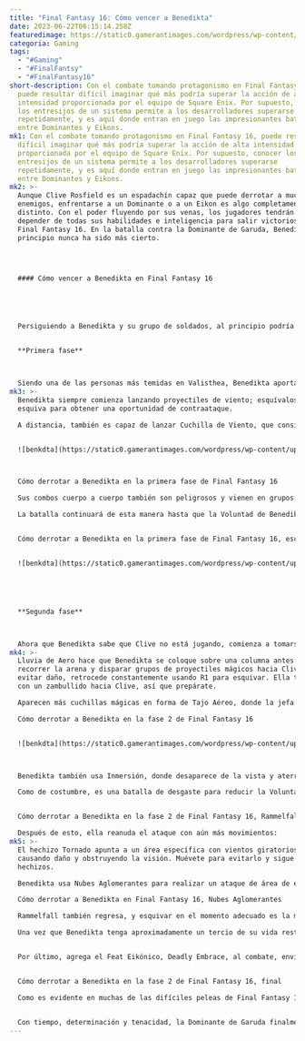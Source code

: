 ```yaml
---
title: "Final Fantasy 16: Cómo vencer a Benedikta"
date: 2023-06-22T06:15:14.258Z
featuredimage: https://static0.gamerantimages.com/wordpress/wp-content/uploads/2023/06/final-fantasy-16-how-to-beat-benedikta.JPG?q=50&fit=contain&w=1140&h=&dpr=1.5
categoria: Gaming
tags:
  - "#Gaming"
  - "#FinalFantsy"
  - "#FinalFantasy16"
short-description: Con el combate tomando protagonismo en Final Fantasy 16,
  puede resultar difícil imaginar qué más podría superar la acción de alta
  intensidad proporcionada por el equipo de Square Enix. Por supuesto, conocer
  los entresijos de un sistema permite a los desarrolladores superarse
  repetidamente, y es aquí donde entran en juego las impresionantes batallas
  entre Dominantes y Eikons.
mk1: Con el combate tomando protagonismo en Final Fantasy 16, puede resultar
  difícil imaginar qué más podría superar la acción de alta intensidad
  proporcionada por el equipo de Square Enix. Por supuesto, conocer los
  entresijos de un sistema permite a los desarrolladores superarse
  repetidamente, y es aquí donde entran en juego las impresionantes batallas
  entre Dominantes y Eikons.
mk2: >-
  Aunque Clive Rosfield es un espadachín capaz que puede derrotar a muchos
  enemigos, enfrentarse a un Dominante o a un Eikon es algo completamente
  distinto. Con el poder fluyendo por sus venas, los jugadores tendrán que
  depender de todas sus habilidades e inteligencia para salir victoriosos en
  Final Fantasy 16. En la batalla contra la Dominante de Garuda, Benedikta, este
  principio nunca ha sido más cierto.




  #### Cómo vencer a Benedikta en Final Fantasy 16





  Persiguiendo a Benedikta y su grupo de soldados, al principio podría parecer que Clive y Torgal han sobrepasado sus límites al enfrentarse a la Dominante de Garuda. Pero a medida que Clive comienza a descubrir su inmenso poder como individuo, se desatará una batalla titánica.


  **Primera fase**



  Siendo una de las personas más temidas en Valisthea, Benedikta aporta un espadachín magistral y peligrosa magia del viento al combate, todo lo cual puede significar fácilmente la muerte para un jugador desprevenido. Sus ataques incluyen:
mk3: >-
  Benedikta siempre comienza lanzando proyectiles de viento; esquívalos o usa la
  esquiva para obtener una oportunidad de contraataque.

  A distancia, también es capaz de lanzar Cuchilla de Viento, que consiste en disparar tres conjuntos de tres cuchillas mágicas verticales. Calcula bien tus esquivas o mueve a Clive entre las cuchillas para mantenerlo a salvo. Sigue disparando disparos mágicos cargados para infligir daño al mismo tiempo.


  ![benkdta](https://static0.gamerantimages.com/wordpress/wp-content/uploads/2023/06/how-to-defeat-benedikta-in-final-fantasy-16-first-phase.JPG?q=50&fit=crop&w=1500&dpr=1.5 "benkdta")



  Cómo derrotar a Benedikta en la primera fase de Final Fantasy 16

  Sus combos cuerpo a cuerpo también son peligrosos y vienen en grupos. Una vez que hayas evitado el primer ataque, prepárate para retroceder aún más o arriesgarte a esquivar o parar para tener la oportunidad de hacer algo de daño.

  La batalla continuará de esta manera hasta que la Voluntad de Benedikta se reduzca y ella sea aturdida. Utiliza esas Habilidades Eikónicas para aumentar la potencia de daño de Clive y se reproducirá una escena.


  Cómo derrotar a Benedikta en la primera fase de Final Fantasy 16, escena


  ![benkdta](https://static0.gamerantimages.com/wordpress/wp-content/uploads/2023/06/how-to-defeat-benedikta-in-final-fantasy-16-first-phase-cutscene.JPG?q=50&fit=crop&w=1500&dpr=1.5 "benkdta")





  **Segunda fase**



  Ahora que Benedikta sabe que Clive no está jugando, comienza a tomarse las cosas mucho más en serio. Gracias a la Bendición de Garuda, Benedikta despliega alas y se vuelve más agresiva, utilizando los mismos movimientos con más vigor y fuerza. Prepárate para ser más defensivo para evitar sus combos extendidos. Además, también agrega algunos movimientos más a su repertorio.
mk4: >-
  Lluvia de Aero hace que Benedikta se coloque sobre una columna antes de
  recorrer la arena y disparar grupos de proyectiles mágicos hacia Clive. Para
  evitar daño, retrocede constantemente usando R1 para esquivar. Ella terminará
  con un zambullido hacia Clive, así que prepárate.

  Aparecen más cuchillas mágicas en forma de Tajo Aéreo, donde la jefa lanza tres grandes tajos hacia el jugador. Las diferentes alturas hacen que sea molesto, así que esquiva tanto los tajos altos como los medianos y salta para evitar el bajo.

  Cómo derrotar a Benedikta en la fase 2 de Final Fantasy 16


  ![benkdta](https://static0.gamerantimages.com/wordpress/wp-content/uploads/2023/06/how-to-defeat-benedikta-in-final-fantasy-16-phase-2.JPG?q=50&fit=crop&w=1500&dpr=1.5 "benkdta")



  Benedikta también usa Inmersión, donde desaparece de la vista y aterriza para realizar un ataque de área de efecto. Evita el área objetivo y usa Desplazamiento Fénix para hacerle daño rápidamente.

  Como de costumbre, es una batalla de desgaste para reducir la Voluntad de Benedikta y aprovechar la condición de aturdimiento. Una vez que haya perdido aproximadamente un tercio de su salud, se reproducirá otra escena en la que Benedikta usa la impresionante habilidad Rammelfall.


  Cómo derrotar a Benedikta en la fase 2 de Final Fantasy 16, Rammelfall

  Después de esto, ella reanuda el ataque con aún más movimientos:
mk5: >-
  El hechizo Tornado apunta a un área específica con vientos giratorios,
  causando daño y obstruyendo la visión. Muévete para evitarlo y sigue lanzando
  hechizos.

  Benedikta usa Nubes Aglomerantes para realizar un ataque de área de efecto a gran escala. Este es un ataque al que Clive deberá retroceder rápidamente para evitar su alcance. No te dejes atrapar por este ataque dañino.

  Cómo derrotar a Benedikta en Final Fantasy 16, Nubes Aglomerantes

  Rammelfall también regresa, y esquivar en el momento adecuado es la mejor manera de evitar que los escombros golpeen a Clive en la cara.

  Una vez que Benedikta tenga aproximadamente un tercio de su vida restante, las apuestas se vuelven aún más difíciles, ya que ella lucha con más intensidad para mantener su control. Los ataques son más rápidos y frecuentes, y sus hechizos son más poderosos. Tornado ahora golpea varios puntos, Inmersión viene en múltiples ocasiones y los diferentes tajos son más frecuentes.


  Por último, agrega el Feat Eikónico, Deadly Embrace, al combate, enviando la garra de Garuda para intentar atrapar a Clive. Evitar su primer agarre no es el final, ya que ella sigue con otros dos golpes cuerpo a cuerpo que también pueden ser peligrosos.


  Cómo derrotar a Benedikta en la fase 2 de Final Fantasy 16, final

  Como es evidente en muchas de las difíciles peleas de Final Fantasy 16, aprender el patrón del enemigo es una habilidad fundamental si los jugadores quieren seguir con vida. Calcula bien tus esquivas, busca oportunidades para lanzar Llamas Crecientes y otras Habilidades Eikónicas, y sigue golpeando a Benedikta.


  Con tiempo, determinación y tenacidad, la Dominante de Garuda finalmente caerá. A los jugadores se les recompensará con 60 puntos de experiencia, 150 puntos de habilidad, 2200 guiles y materiales de elaboración. El accesorio Voluntad de Fuego también es genial para aumentar el daño de Llamas Crecientes. A continuación, un Eikon aguarda a Clive.
---
```

